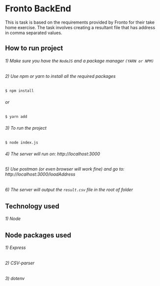 # Fronto BackEnd

This is task is based on the requirements provided by Fronto for their take home exercise. The task involves creating a resultant file that has address in comma separated values.

## How to run project

###### 1) Make sure you have the `NodeJS` and a package manager `(YARN or NPM)`
###### 2) Use npm or yarn to install all the required packages 
```sh
$ npm install
```
###### or
```sh
$ yarn add
```


###### 3) To run the project
```sh
$ node index.js
```
###### 4) The server will run on: http://localhost:3000

###### 5) Use postman (or even browser will work fine) and go to: http://localhost:3000/loadAddress

###### 6) The server will output the `result.csv` file in the root of folder

## Technology used

###### 1) Node


## Node packages used

###### 1) Express
###### 2) CSV-parser
###### 3) dotenv
